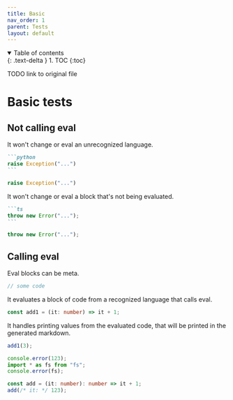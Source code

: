 ```yaml
---
title: Basic
nav_order: 1
parent: Tests
layout: default
---
```


<details open markdown="block">
  <summary>
    Table of contents
  </summary>
  {: .text-delta }
1. TOC
{:toc}
</details>

TODO link to original file

# Basic tests

## Not calling eval

It won't change or eval an unrecognized language.

````md
```python
raise Exception("...")
```
````

```python
raise Exception("...")
```

It won't change or eval a block that's not being evaluated.

````md
```ts
throw new Error("...");
```
````

```ts
throw new Error("...");
```

## Calling eval

Eval blocks can be meta.

```ts --meta
// some code
```

It evaluates a block of code from a recognized language that calls eval.

```ts --meta
const add1 = (it: number) => it + 1;
```

It handles printing values from the evaluated code, that will be printed in the generated markdown.

```ts --print=json --meta
add1(3);
```

```ts
console.error(123);
import * as fs from "fs";
console.error(fs);

const add = (it: number): number => it + 1;
add(/* it: */ 123);
```
